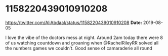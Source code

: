 # 1158220439010910208
https://twitter.com/AliAbdaal/status/1158220439010910208
**Date:** 2019-08-05

I love the vibe of the doctors mess at night. Around 2am today there were 8 of us watching countdown and groaning when @RachelRileyRR solved all the numbers games we couldn’t. Good sense of camaraderie all round
